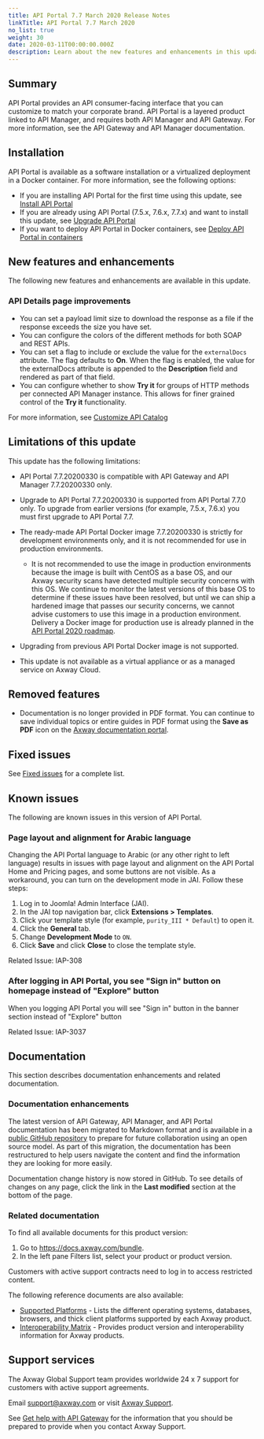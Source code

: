```yaml
---
title: API Portal 7.7 March 2020 Release Notes
linkTitle: API Portal 7.7 March 2020
no_list: true
weight: 30
date: 2020-03-11T00:00:00.000Z
description: Learn about the new features and enhancements in this update of API Portal.
---
```

## Summary

API Portal provides an API consumer-facing interface that you can customize to match your corporate brand. API Portal is a layered product linked to API Manager, and requires both API Manager and API Gateway. For more information, see the API Gateway and API Manager documentation.

## Installation

API Portal is available as a software installation or a virtualized deployment in a Docker container. For more information, see the following options:

* If you are installing API Portal for the first time using this update, see [Install API Portal](https://axway-open-docs.netlify.com/docs/apim_installation/apiportal_install/)
* If you are already using API Portal (7.5.x, 7.6.x, 7.7.x) and want to install this update, see [Upgrade API Portal](/docs/apim_installation/apiportal_install/upgrade_automatic/)
* If you want to deploy API Portal in Docker containers, see [Deploy API Portal in containers](/docs/apim_installation/apiportal_docker/)

## New features and enhancements

The following new features and enhancements are available in this update.

### API Details page improvements

* You can set a payload limit size to download the response as a file if the response exceeds the size you have set.
* You can configure the colors of the different methods for both SOAP and REST APIs.
* You can set a flag to include or exclude the value for the `externalDocs` attribute. The flag defaults to **On**. When the flag is enabled, the value for the externalDocs attribute is appended to the **Description** field and rendered as part of that field.
* You can configure whether to show **Try it** for groups of HTTP methods per connected API Manager instance. This allows for finer grained control of the **Try it** functionality.

For more information, see [Customize API Catalog](https://axway-open-docs.netlify.com/docs/apim_administration/apiportal_admin/customize_apicatalog_overview/)

## Limitations of this update

This update has the following limitations:

* API Portal 7.7.20200330 is compatible with API Gateway and API Manager 7.7.20200330 only.
* Upgrade to API Portal 7.7.20200330 is supported from API Portal 7.7.0 only. To upgrade from earlier versions (for example, 7.5.x, 7.6.x) you must first upgrade to API Portal 7.7.
* The ready-made API Portal Docker image 7.7.20200330 is strictly for development environments only, and it is not recommended for use in production environments.

  * It is not recommended to use the image in production environments because the image is built with CentOS as a base OS, and our Axway security scans have detected multiple security concerns with this OS. We continue to monitor the latest versions of this base OS to determine if these issues have been resolved, but until we can ship a hardened image that passes our security concerns, we cannot advise customers to use this image in a production environment. Delivery a Docker image for production use is already planned in the [API Portal 2020 roadmap](https://community.axway.com/s/api-portal).
* Upgrading from previous API Portal Docker image is not supported.
* This update is not available as a virtual appliance or as a managed service on Axway Cloud.

## Removed features

* Documentation is no longer provided in PDF format. You can continue to save individual topics or entire guides in PDF format using the **Save as PDF** icon on the [Axway documentation portal](https://docs.axway.com/).

## Fixed issues

See [Fixed issues](/docs/apim_relnotes/20200330_apip_relnotes/fixed_issues/) for a complete list.

## Known issues

The following are known issues in this version of API Portal.

### Page layout and alignment for Arabic language

Changing the API Portal language to Arabic (or any other right to left language) results in issues with page layout and alignment on the API Portal Home and Pricing pages, and some buttons are not visible. As a workaround, you can turn on the development mode in JAI. Follow these steps:

1. Log in to Joomla! Admin Interface (JAI).
2. In the JAI top navigation bar, click **Extensions > Templates**.
3. Click your template style (for example, `purity_III * Default`) to open it.
4. Click the **General** tab.
5. Change **Development Mode** to `ON`.
6. Click **Save** and click **Close** to close the template style.

Related Issue: IAP-308

### After logging in API Portal, you see "Sign in" button on homepage instead of "Explore" button

When you logging API Portal you will see  "Sign in" button in the banner section instead of "Explore" button

Related Issue: IAP-3037

## Documentation

This section describes documentation enhancements and related documentation.

### Documentation enhancements

The latest version of API Gateway, API Manager, and API Portal documentation has been migrated to Markdown format and is available in a [public GitHub repository](https://github.com/Axway/axway-open-docs) to prepare for future collaboration using an open source model. As part of this migration, the documentation has been restructured to help users navigate the content and find the information they are looking for more easily.

Documentation change history is now stored in GitHub. To see details of changes on any page, click the link in the **Last modified** section at the bottom of the page.

### Related documentation

To find all available documents for this product version:

1. Go to <https://docs.axway.com/bundle>.
2. In the left pane Filters list, select your product or product version.

Customers with active support contracts need to log in to access restricted content.

The following reference documents are also available:

* [Supported Platforms](https://docs.axway.com/bundle/Axway_Products_SupportedPlatforms_allOS_en) - Lists the different operating systems, databases, browsers, and thick client platforms supported by each Axway product.
* [Interoperability Matrix](https://docs.axway.com/bundle/Axway_Products_InteroperabilityMatrix_allOS_en) - Provides product version and interoperability information for Axway products.

## Support services

The Axway Global Support team provides worldwide 24 x 7 support for customers with active support agreements.

Email [support@axway.com](mailto:support@axway.com) or visit [Axway Support](https://support.axway.com/).

See [Get help with API Gateway](/docs/apim_administration/apigtw_admin/trblshoot_get_help/) for the information that you should be prepared to provide when you contact Axway Support.